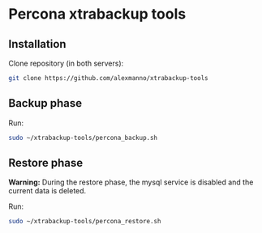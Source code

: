 # Percona xtrabackup tools

## Installation

Clone repository (in both servers):
```bash
git clone https://github.com/alexmanno/xtrabackup-tools
```

## Backup phase

Run:
```bash
sudo ~/xtrabackup-tools/percona_backup.sh
```

## Restore phase

**Warning:** During the restore phase, the mysql service is disabled and the current data is deleted.   

Run:
```bash
sudo ~/xtrabackup-tools/percona_restore.sh
```

